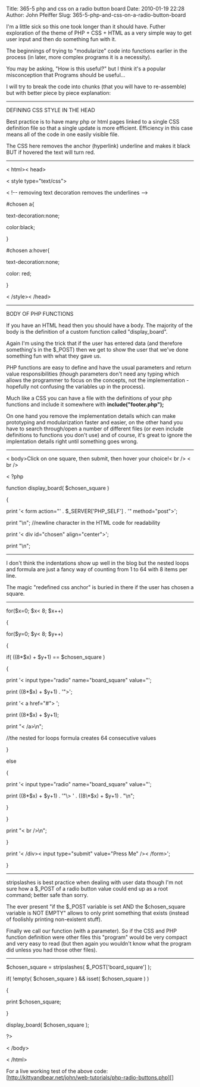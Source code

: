 Title: 365-5 php and css on a radio button board
Date: 2010-01-19 22:28
Author: John Pfeiffer
Slug: 365-5-php-and-css-on-a-radio-button-board

<div class="field field-name-body field-type-text-with-summary field-label-hidden">
<div class="field-items">
<div class="field-item even">
I'm a little sick so this one took longer than it should have. Futher
exploration of the theme of PHP + CSS + HTML as a very simple way to get
user input and then do something fun with it.

</p>

The beginnings of trying to "modularize" code into functions earlier in
the process (in later, more complex programs it is a necessity).

</p>

You may be asking, "How is this useful?" but I think it's a popular
misconception that Programs should be useful...

</p>

I will try to break the code into chunks (that you will have to
re-assemble) but with better piece by piece explanation:

</p>

- - - - - - - - - - - - - - - - - - - - - - - - - - - - - - - - - - - -  

DEFINING CSS STYLE IN THE HEAD

</p>

Best practice is to have many php or html pages linked to a single CSS
definition file so that a single update is more efficient. Efficiency in
this case means all of the code in one easily visible file.

</p>

The CSS here removes the anchor (hyperlink) underline and makes it black
BUT if hovered the text will turn red.  

- - - - - - - - - - - - - - - - - - - - - - - - - - - - - - - - - - - -  

< html\>< head\>  

< style type="text/css"\>  

< !-- removing text decoration removes the underlines --\>  

\#chosen a{  

text-decoration:none;  

color:black;  

}  

\#chosen a:hover{  

text-decoration:none;  

color: red;  

}  

< /style\>< /head\>

</p>

- - - - - - - - - - - - - - - - - - - - - - - - - - - - - - - - - - - -  

BODY OF PHP FUNCTIONS

</p>

If you have an HTML head then you should have a body. The majority of
the body is the definition of a custom function called "display\_board".

</p>

Again I'm using the trick that if the user has entered data (and
therefore something's in the $\_POST) then we get to show the user that
we've done something fun with what they gave us.

</p>

PHP functions are easy to define and have the usual parameters and
return value responsibilities (though parameters don't need any typing
which allows the programmer to focus on the concepts, not the
implementation - hopefully not confusing the variables up in the
process).

</p>

Much like a CSS you can have a file with the definitions of your php
functions and include it somewhere with **include("footer.php");**

</p>

On one hand you remove the implementation details which can make
prototyping and modularization faster and easier, on the other hand you
have to search through/open a number of different files (or even include
definitions to functions you don't use) and of course, it's great to
ignore the implentation details right until something goes wrong.

</p>

- - - - - - - - - - - - - - - - - - - - - - - - - - - - - - - - - - - -  

< body\>Click on one square, then submit, then hover your choice!< br
/\> < br /\>

</p>

< ?php

</p>

function display\_board( $chosen\_square )  

{  

print '< form action="' . $\_SERVER['PHP\_SELF'] . '" method="post"\>';  

print "\\n"; //newline character in the HTML code for readability  

print '< div id="chosen" align="center"\>';  

print "\\n";

</p>

- - - - - - - - - - - - - - - - - - - - - - - - - - - - - - - - - - - -  

I don't think the indentations show up well in the blog but the nested
loops and formula are just a fancy way of counting from 1 to 64 with 8
items per line.  

The magic "redefined css anchor" is buried in there if the user has
chosen a square.  

- - - - - - - - - - - - - - - - - - - - - - - - - - - - - - - - - - - -

</p>

for($x=0; $x< 8; $x++)  

{  

for($y=0; $y< 8; $y++)  

{  

if( ((8\*$x) + $y+1) == $chosen\_square )  

{  

print '< input type="radio" name="board\_square" value="';  

print ((8\*$x) + $y+1) . '"\>';  

print '< a href="\#"\> ';  

print ((8\*$x) + $y+1);  

print "< /a\>\\n";

</p>

//the nested for loops formula creates 64 consecutive values  

}  

else  

{  

print '< input type="radio" name="board\_square" value="';  

print ((8\*$x) + $y+1) . '"\> ' . ((8\*$x) + $y+1) . "\\n";  

}

</p>

}  

print "< br /\>\\n";  

}  

print '< /div\>< input type="submit" value="Press Me" /\>< /form\>';

</p>

}

</p>

- - - - - - - - - - - - - - - - - - - - - - - - - - - - - - - - - - - -  

stripslashes is best practice when dealing with user data though I'm not
sure how a $\_POST of a radio button value could end up as a root
command; better safe than sorry.

</p>

The ever present "if the $\_POST variable is set AND the $chosen\_square
variable is NOT EMPTY" allows to only print something that exists
(instead of foolishly printing non-existent stuff).

</p>

Finally we call our function (with a parameter). So if the CSS and PHP
function definition were other files this "program" would be very
compact and very easy to read (but then again you wouldn't know what the
program did unless you had those other files).  

- - - - - - - - - - - - - - - - - - - - - - - - - - - - - - - - - - - -

</p>

$chosen\_square = stripslashes( $\_POST['board\_square'] );  

if( !empty( $chosen\_square ) && isset( $chosen\_square ) )  

{  

print $chosen\_square;  

}

</p>

display\_board( $chosen\_square );  

?\>

</p>

< /body\>  

< /html\>

</p>

For a live working test of the above code:  
[http://kittyandbear.net/john/web-tutorials/php-radio-buttons.php][]

</p>
<p>
</div>
</div>
</div>
</p>

  [http://kittyandbear.net/john/web-tutorials/php-radio-buttons.php]: http://kittyandbear.net/john/web-tutorials/php-radio-buttons.php
